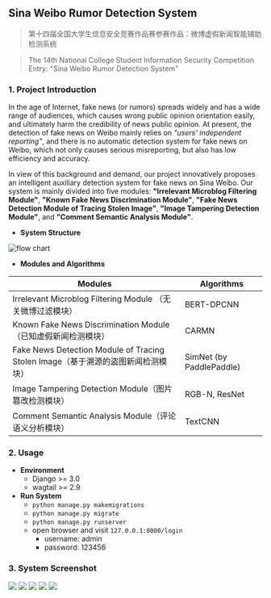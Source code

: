 ## Sina Weibo Rumor Detection System

>  第十四届全国大学生信息安全竞赛作品赛参赛作品：微博虚假新闻智能辅助检测系统

>  The 14th National College Student Information Security Competition Entry: "Sina Weibo Rumor Detection System"



### 1. Project Introduction

In the age of Internet, fake news (or rumors) spreads widely and has a wide range of audiences, which causes wrong public opinion orientation easily, and ultimately harm the credibility of news public opinion. At present, the detection of fake news on Weibo mainly relies on *"users' independent reporting"*, and there is no automatic detection system for fake news on Weibo, which not only causes serious misreporting, but also has low efficiency and accuracy. 

In view of this background and demand, our project innovatively proposes an intelligent auxiliary detection system for fake news on Sina Weibo. Our system is mainly divided into five modules: **"Irrelevant Microblog Filtering Module"**, **"Known Fake News Discrimination Module"**, **"Fake News Detection Module of Tracing Stolen Image"**, **"Image Tampering Detection Module"**, and **"Comment Semantic Analysis Module"**.



- **System Structure**

![flow chart](https://raw.githubusercontent.com/oraccc/Sina-Weibo-Rumor-Detection-System/master/images/flow%20chart.png)

- **Modules and Algorithms**

| Modules                                                      | Algorithms               |
| ------------------------------------------------------------ | ------------------------ |
| Irrelevant Microblog Filtering Module （无关微博过滤模块）   | BERT-DPCNN               |
| Known Fake News Discrimination Module（已知虚假新闻检测模块） | CARMN                    |
| Fake News Detection Module of Tracing Stolen Image（基于溯源的盗图新闻检测模块） | SimNet (by PaddlePaddle) |
| Image Tampering Detection Module（图片篡改检测模块）         | RGB-N, ResNet            |
| Comment Semantic Analysis Module（评论语义分析模块）         | TextCNN                  |

### 2. Usage

* **Environment**
  * Django >= 3.0
  * wagtail >= 2.9
* **Run System**
  * `python manage.py makemigrations`
  * `python manage.py migrate`
  * `python manage.py runserver`
  * open browser and visit `127.0.0.1:8000/login`
    * username: admin
    * password: 123456

### 3. System Screenshot

![](https://raw.githubusercontent.com/oraccc/Sina-Weibo-Rumor-Detection-System/master/images/system1.png)
![](https://raw.githubusercontent.com/oraccc/Sina-Weibo-Rumor-Detection-System/master/images/system2.png)
![](https://raw.githubusercontent.com/oraccc/Sina-Weibo-Rumor-Detection-System/master/images/system3.png)
![](https://raw.githubusercontent.com/oraccc/Sina-Weibo-Rumor-Detection-System/master/images/system4.png)
![](https://raw.githubusercontent.com/oraccc/Sina-Weibo-Rumor-Detection-System/master/images/system5.png)